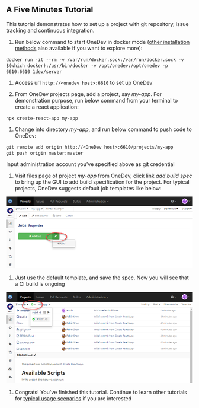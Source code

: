 A Five Minutes Tutorial
---

This tutorial demonstrates how to set up a project with git repository, issue tracking and continuous integration.

1. Run below command to start OneDev in docker mode ([other installation methods](installation-guide.md) also available if you want to explore more):

  ```
  docker run -it --rm -v /var/run/docker.sock:/var/run/docker.sock -v $(which docker):/usr/bin/docker -v /opt/onedev:/opt/onedev -p 6610:6610 1dev/server
  ```
  
1. Access url `http://<onedev host>:6610` to set up OneDev

1. From OneDev projects page, add a project, say _my-app_. For demonstration purpose, run below command from your terminal to create a react application:

  ```
  npx create-react-app my-app
  ```
  
1. Change into directory _my-app_, and run below command to push code to OneDev:

  ```
  git remote add origin http://<OneDev host>:6610/projects/my-app
  git push origin master:master
  ```
  Input administration account you've specified above as git credential
  
1. Visit files page of project _my-app_ from OneDev, click link _add build spec_ to bring up the GUI to add build specification for the project. For typical projects, OneDev suggests default job templates like below:

  ![Add Job Wizard](../images/add-job-wizard.png)
  
1. Just use the default template, and save the spec. Now you will see that a CI build is ongoing

  ![After Add Ci Job](../images/after-add-ci-job.png)
    
1. Congrats! You've finished this tutorial. Continue to learn other tutorials for [typical usage scenarios](usage-scenarios.md) if you are interested